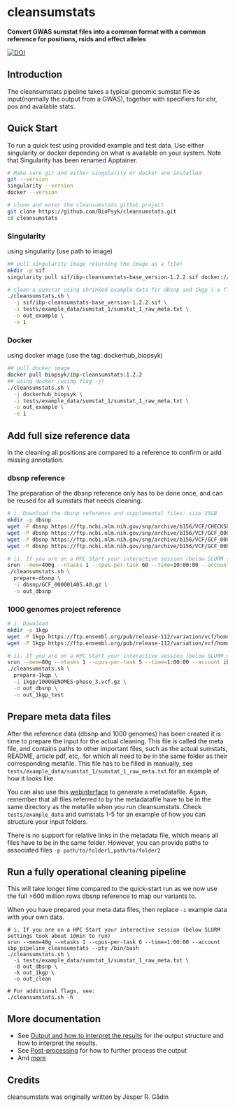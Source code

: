 # cleansumstats

**Convert GWAS sumstat files into a common format with a common reference for positions, rsids and effect alleles**

[![DOI](https://zenodo.org/badge/231274941.svg)](https://zenodo.org/badge/latestdoi/231274941)


## Introduction
The cleansumstats pipeline takes a typical genomic sumstat file as input(normally the output from a GWAS), together with specifiers for chr, pos and available stats.


## Quick Start
To run a quick test using provided example and test data. Use either singularity or docker depending on what is available on your system. Note that Singularity has been renamed Apptainer.

```bash
# Make sure git and either singularity or docker are installed
git --version
singularity --version
docker --version

# clone and enter the cleansumstats github project
git clone https://github.com/BioPsyk/cleansumstats.git
cd cleansumstats
```

### Singularity
using singularity (use path to image)
```bash
## pull singularity image returning the image as a file)
mkdir -p sif
singularity pull sif/ibp-cleansumstats-base_version-1.2.2.sif docker://biopsyk/ibp-cleansumstats:1.2.2

# clean a sumstat using shrinked example data for dbsnp and 1kgp (-e flag)
./cleansumstats.sh \
  -j sif/ibp-cleansumstats-base_version-1.2.2.sif \
  -i tests/example_data/sumstat_1/sumstat_1_raw_meta.txt \
  -o out_example \
  -e 1
```

### Docker
using docker image (use the tag: dockerhub_biopsyk)
```bash
## pull docker image
docker pull biopsyk/ibp-cleansumstats:1.2.2
## using docker (using flag -j)
./cleansumstats.sh \
  -j dockerhub_biopsyk \
  -i tests/example_data/sumstat_1/sumstat_1_raw_meta.txt \
  -o out_example \
  -e 1

```

## Add full size reference data
In the cleaning all positions are compared to a reference to confirm or add missing annotation.

### dbsnp reference
The preparation of the dbsnp reference only has to be done once, and can be reused for all sumstats that needs cleaning.

```bash
# i. Download the dbsnp reference and supplemental files: size 25GB 
mkdir -p dbsnp
wget -P dbsnp https://ftp.ncbi.nlm.nih.gov/snp/archive/b156/VCF/CHECKSUMS
wget -P dbsnp https://ftp.ncbi.nlm.nih.gov/snp/archive/b156/VCF/GCF_000001405.40.gz.md5
wget -P dbsnp https://ftp.ncbi.nlm.nih.gov/snp/archive/b156/VCF/GCF_000001405.40.gz.tbi
wget -P dbsnp https://ftp.ncbi.nlm.nih.gov/snp/archive/b156/VCF/GCF_000001405.40.gz

# ii. If you are on a HPC Start your interactive session (below SLURM settings took about 5h to run)
srun --mem=400g --ntasks 1 --cpus-per-task 60 --time=10:00:00 --account ibp_pipeline_cleansumstats --pty /bin/bash
./cleansumstats.sh \
  prepare-dbsnp \
  -i dbsnp/GCF_000001405.40.gz \
  -o out_dbsnp
```

### 1000 genomes project reference
```bash
# i. Download
mkdir -p 1kgp
wget -P 1kgp https://ftp.ensembl.org/pub/release-112/variation/vcf/homo_sapiens/1000GENOMES-phase_3.vcf.gz
wget -P 1kgp https://ftp.ensembl.org/pub/release-112/variation/vcf/homo_sapiens/1000GENOMES-phase_3.vcf.gz.csi

# ii. If you are on a HPC Start your interactive session (below SLURM settings took about 5min to run)
srun --mem=80g --ntasks 1 --cpus-per-task 5 --time=1:00:00 --account ibp_pipeline_cleansumstats --pty /bin/bash
./cleansumstats.sh \
  prepare-1kgp \
  -i 1kgp/1000GENOMES-phase_3.vcf.gz \
  -d out_dbsnp \
  -o out_1kgp_test
```

## Prepare meta data files
After the reference data (dbsnp and 1000 genomes) has been created it is time to prepare the input for the actual cleaning. This file is called the meta file, and contains paths to other important files, such as the actual sumstats, README, article pdf, etc,. for which all need to be in the same folder as their corresponding metafile. This file has to be filled in manually, see `tests/example_data/sumstat_1/sumstat_1_raw_meta.txt` for an example of how it looks like. 

You can also use this [webinterface](https://biopsyk.github.io/metadata) to generate a metadatafile. Again, remember that all files referred to by the metadatafile have to be in the same directory as the metafile when you run cleansumstats. Check `tests/example_data` and sumstats 1-5 for an example of how you can structure your input folders.

There is no support for relative links in the metadata file, which means all files have to be in the same folder. However, you can provide paths to associated files `-p path/to/folder1,path/to/folder2`

## Run a fully operational cleaning pipeline 
This will take longer time compared to the quick-start run as we now use the full >600 million rows dbsnp reference to map our variants to.

When you have prepared your meta data files, then replace `-i` example data with your own data.

```
# i. If you are on a HPC Start your interactive session (below SLURM settings took about 10min to run)
srun --mem=40g --ntasks 1 --cpus-per-task 6 --time=1:00:00 --account ibp_pipeline_cleansumstats --pty /bin/bash
./cleansumstats.sh \
  -i tests/example_data/sumstat_1/sumstat_1_raw_meta.txt \
  -d out_dbsnp \
  -k out_1kgp \
  -o out_clean

# For additional flags, see:
./cleansumstats.sh -h

```


## More documentation
- See [Output and how to interpret the results](docs/output.md) for the output structure and how to interpret the results.
- See [Post-processing](docs/post-processing.md) for how to further process the output
- And [more](docs/README.md) 


## Credits

cleansumstats was originally written by Jesper R. Gådin
